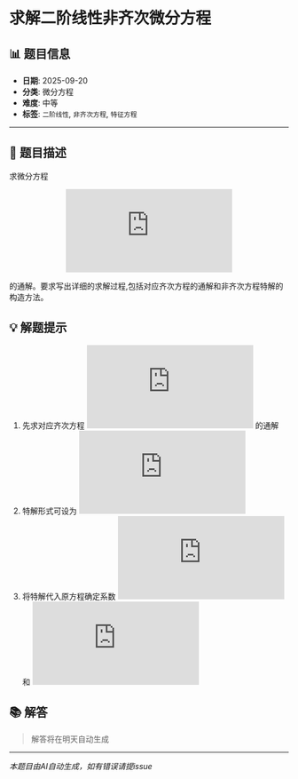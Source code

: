 # 求解二阶线性非齐次微分方程

## 📊 题目信息

- **日期**: 2025-09-20
- **分类**: 微分方程
- **难度**: 中等
- **标签**: `二阶线性`, `非齐次方程`, `特征方程`

---

## 📝 题目描述

求微分方程 <div align="center">

![Mathematical Formula](https://latex.codecogs.com/svg.latex?y''%20-%202y'%20%2B%20y%20%3D%20e%5Ex%20%5Ccos%20x)

</div> 的通解。要求写出详细的求解过程,包括对应齐次方程的通解和非齐次方程特解的构造方法。

## 💡 解题提示

1. 先求对应齐次方程 ![equation](https://latex.codecogs.com/svg.latex?y''%20-%202y'%20%2B%20y%20%3D%200) 的通解
2. 特解形式可设为 ![equation](https://latex.codecogs.com/svg.latex?y_p%5E*%20%3D%20e%5Ex(A%5Ccos%20x%20%2B%20B%5Csin%20x))
3. 将特解代入原方程确定系数 ![equation](https://latex.codecogs.com/svg.latex?A) 和 ![equation](https://latex.codecogs.com/svg.latex?B)

## 📚 解答

> 解答将在明天自动生成

---

*本题目由AI自动生成，如有错误请提issue*
